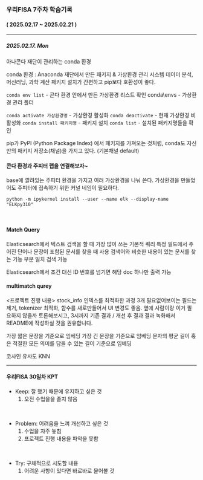 ### 우리FISA 7주차 학습기록
#### ( 2025.02.17 ~ 2025.02.21 )
***
##### 2025.02.17. Mon
아나콘다 재단이 관리하는 conda 환경

conda 환경 : Anaconda 재단에서 만든 패키지 & 가상환경 관리 시스템
데이터 분석, 머신러닝, 과학 계산
패키지 설치가 간편하고 pip보다 호환성이 좋다.

`conda env list` - 콘다 환경 안에서 만든 가상환경 리스트 확인
conda\envs - 가상환경 관리 폴더

`conda activate 가상환경명` - 가상환경 활성화
`conda deactivate` - 현재 가상환경 비활성화
`conda install 패키지명` - 패키지 설치
`conda list` - 설치된 패키지명들을 확인

pip가 PyPI (Python Package Index) 에서 패키지를 가져오는 것처럼,
conda도 자신만의 패키지 저장소(채널)을 가지고 있다. (기본채널 default)


#### 콘다 환경과 주피터 랩을 연결해보자~
base에 깔려있는 주피터 환경을 가지고 여러 가상환경을 나눠 쓴다.
가상환경을 만들었어도 주피터에 접속하기 위한 커널 네임이 필요하다.

`python -m ipykernel install --user --name elk --display-name "ELKpy310"`

<br>

#### Match Query
Elasticsearch에서 텍스트 검색을 할 때 가장 많이 쓰는 기본적 쿼리
특정 필드에서 주어진 단어나 문장이 포함된 문서를 찾을 때 사용
검색어와 비슷한 내용이 있는 문서를 찾는 기능
부분 일치 검색 가능

Elasticsearch에서 조건 대신 ID 번호를 넘기면 해당 doc 하나만 출력 가능

#### multimatch qurey

<프로젝트 진행 내용>
stock_info 인덱스를 최적화한 과정 3개
필요없어보이는 필드는 제거, tokenizer 최적화, 함수를 새로만들어서 UI 변경도 좋음.
옆에 사람이랑 이거 필요하지 않을까 토론해보시고, 3시까지
기존 결과 / 개선 후 결과
결과 녹화해서 README에 작성하실 것을 권유합니다.


가장 짧은 문장을 기준으로 임베딩
가장 긴 문장을 기준으로 임베딩
문자의 평균 길이 혻은 적절한 모든 의미를 담을 수 있는 길이 기준으로 임베딩

코사인 유사도
KNN


***
#### 우리FISA 30일차 KPT

- Keep: 잘 했기 때문에 유지하고 싶은 것
    1. 오전 수업을을 졸지 않음

<br>

- Problem: 어려움을 느껴 개선하고 싶은 것
    1. 수업을 자주 놓침
    2. 프로젝트 진행 내용을 파악을 못함

<br>

- Try: 구체적으로 시도할 내용
    1. 어려운 사항이 있다면 바로바로 물어볼 것